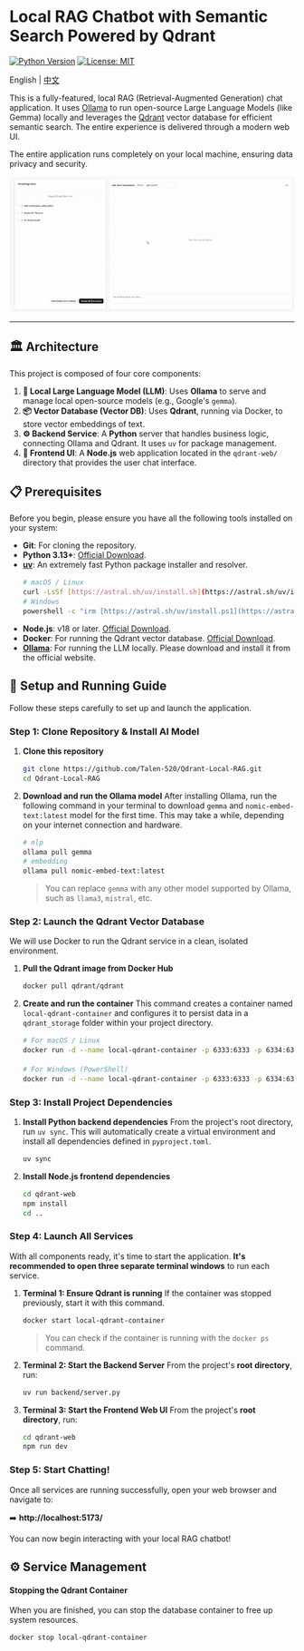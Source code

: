 # Local RAG Chatbot with Semantic Search Powered by Qdrant

[![Python Version](https://img.shields.io/badge/python-3.13%2B-blue.svg)](https://www.python.org/downloads/)
[![License: MIT](https://img.shields.io/badge/License-MIT-yellow.svg)](https://opensource.org/licenses/MIT)

English | <a href="https://github.com/Talen-520/Qdrant-Local-RAG/blob/main/readme_CN.md">中文</a>

This is a fully-featured, local RAG (Retrieval-Augmented Generation) chat application. It uses [Ollama](https://ollama.com/) to run open-source Large Language Models (like Gemma) locally and leverages the [Qdrant](https://qdrant.tech/) vector database for efficient semantic search. The entire experience is delivered through a modern web UI.

The entire application runs completely on your local machine, ensuring data privacy and security.


![Project Demo GIF](assets/Demo.gif)


---

## 🏛️ Architecture

This project is composed of four core components:

1.  **🧠 Local Large Language Model (LLM)**: Uses **Ollama** to serve and manage local open-source models (e.g., Google's `gemma`).
2.  **📦 Vector Database (Vector DB)**: Uses **Qdrant**, running via Docker, to store vector embeddings of text.
3.  **⚙️ Backend Service**: A **Python** server that handles business logic, connecting Ollama and Qdrant. It uses `uv` for package management.
4.  **🎨 Frontend UI**: A **Node.js** web application located in the `qdrant-web/` directory that provides the user chat interface.

## 📋 Prerequisites

Before you begin, please ensure you have all the following tools installed on your system:

* **Git**: For cloning the repository.
* **Python 3.13+**: [Official Download](https://www.python.org/downloads/).
* **[uv](https://github.com/astral-sh/uv)**: An extremely fast Python package installer and resolver.
    ```bash
    # macOS / Linux
    curl -LsSf [https://astral.sh/uv/install.sh](https://astral.sh/uv/install.sh) | sh
    # Windows
    powershell -c "irm [https://astral.sh/uv/install.ps1](https://astral.sh/uv/install.ps1) | iex"
    ```
* **Node.js**: v18 or later. [Official Download](https://nodejs.org/).
* **Docker**: For running the Qdrant vector database. [Official Download](https://www.docker.com/products/docker-desktop/).
* **[Ollama](https://ollama.com/)**: For running the LLM locally. Please download and install it from the official website.

## 🚀 Setup and Running Guide

Follow these steps carefully to set up and launch the application.

### Step 1: Clone Repository & Install AI Model

1.  **Clone this repository**
    ```bash
    git clone https://github.com/Talen-520/Qdrant-Local-RAG.git
    cd Qdrant-Local-RAG
    ```

2.  **Download and run the Ollama model**
    After installing Ollama, run the following command in your terminal to download `gemma` and `nomic-embed-text:latest` model for the first time. This may take a while, depending on your internet connection and hardware.
    ```bash
    # nlp 
    ollama pull gemma
    # embedding
    ollama pull nomic-embed-text:latest
    ```
    > You can replace `gemma` with any other model supported by Ollama, such as `llama3`, `mistral`, etc.

### Step 2: Launch the Qdrant Vector Database

We will use Docker to run the Qdrant service in a clean, isolated environment.

1.  **Pull the Qdrant image from Docker Hub**
    ```bash
    docker pull qdrant/qdrant
    ```

2.  **Create and run the container**
    This command creates a container named `local-qdrant-container` and configures it to persist data in a `qdrant_storage` folder within your project directory.
    ```bash
    # For macOS / Linux
    docker run -d --name local-qdrant-container -p 6333:6333 -p 6334:6334 -v "$(pwd)/qdrant_storage:/qdrant/storage" qdrant/qdrant

    # For Windows (PowerShell)
    docker run -d --name local-qdrant-container -p 6333:6333 -p 6334:6334 -v "${PWD}/qdrant_storage:/qdrant/storage" qdrant/qdrant
    ```

### Step 3: Install Project Dependencies

1.  **Install Python backend dependencies**
    From the project's root directory, run `uv sync`. This will automatically create a virtual environment and install all dependencies defined in `pyproject.toml`.
    ```bash
    uv sync
    ```

2.  **Install Node.js frontend dependencies**
    ```bash
    cd qdrant-web
    npm install
    cd ..
    ```

### Step 4: Launch All Services

With all components ready, it's time to start the application. **It's recommended to open three separate terminal windows** to run each service.

1.  **Terminal 1: Ensure Qdrant is running**
    If the container was stopped previously, start it with this command.
    ```bash
    docker start local-qdrant-container
    ```
    > You can check if the container is running with the `docker ps` command.

2.  **Terminal 2: Start the Backend Server**
    From the project's **root directory**, run:
    ```bash
    uv run backend/server.py
    ```

3.  **Terminal 3: Start the Frontend Web UI**
    From the project's **root directory**, run:
    ```bash
    cd qdrant-web
    npm run dev
    ```

### Step 5: Start Chatting!

Once all services are running successfully, open your web browser and navigate to:

➡️ **http://localhost:5173/**

You can now begin interacting with your local RAG chatbot!

## ⚙️ Service Management

#### Stopping the Qdrant Container
When you are finished, you can stop the database container to free up system resources.
```bash
docker stop local-qdrant-container
